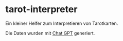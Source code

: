 # tarot-interpreter
Ein kleiner Helfer zum Interpretieren von Tarotkarten.

Die Daten wurden mit [Chat GPT](https://chat.openai.com) generiert. 
